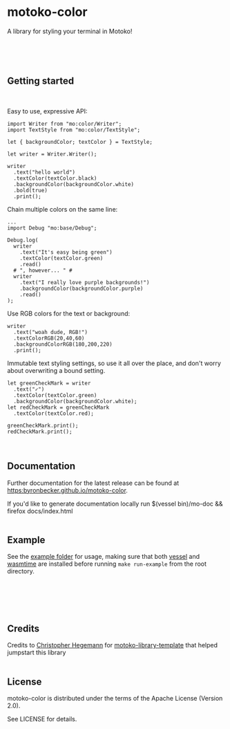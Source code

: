 # motoko-color

A library for styling your terminal in Motoko!

<br/>
<br/>
<br/>

## Getting started
<br/>

Easy to use, expressive API:
```motoko
import Writer from "mo:color/Writer";
import TextStyle from "mo:color/TextStyle";

let { backgroundColor; textColor } = TextStyle;

let writer = Writer.Writer();

writer
  .text("hello world")
  .textColor(textColor.black)
  .backgroundColor(backgroundColor.white)
  .bold(true)
  .print();
```

Chain multiple colors on the same line:
```motoko
...
import Debug "mo:base/Debug";

Debug.log(
  writer
    .text("It's easy being green")
    .textColor(textColor.green)
    .read()
  # ", however... " #
  writer
    .text("I really love purple backgrounds!")
    .backgroundColor(backgroundColor.purple)
    .read()
);
```
      
Use RGB colors for the text or background:
```motoko
writer
  .text("woah dude, RGB!")
  .textColorRGB(20,40,60)
  .backgroundColorRGB(180,200,220)
  .print();
```

Immutable text styling settings, so use it all over the place, and don't worry about overwriting a bound setting.
```motoko
let greenCheckMark = writer
  .text("✓")
  .textColor(textColor.green)
  .backgroundColor(backgroundColor.white);
let redCheckMark = greenCheckMark
  .textColor(textColor.red);

greenCheckMark.print();
redCheckMark.print();
```
<br/>

## Documentation

Further documentation for the latest release can be found at [https:byronbecker.github.io/motoko-color](https:byronbecker.github.io/motoko-color).

If you'd like to generate documentation locally run $(vessel bin)/mo-doc && firefox docs/index.html
<br/>
<br/>

## Example
See the [example folder](https://github.com/ByronBecker/motoko-color/tree/main/example) for usage,
making sure that both [vessel](https://github.com/dfinity/vessel) and [wasmtime](https://wasmtime.dev/) are installed before running `make run-example` from the root directory.

<br/>
<br/>
<br/>
<br/>

## Credits
Credits to [Christopher Hegemann](https://github.com/kritzcreek) for [motoko-library-template](https://github.com/kritzcreek/motoko-library-template) that helped jumpstart this library
<br/>
<br/>

## License

motoko-color is distributed under the terms of the Apache License (Version 2.0).

See LICENSE for details.
